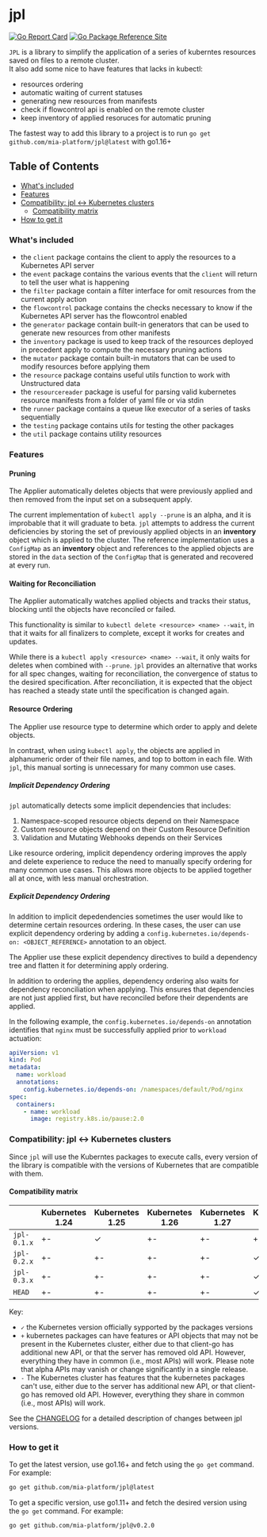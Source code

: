 # jpl

[![Go Report Card][go-report-card]][go-report-card-link]
[![Go Package Reference Site][go-package-svg]][go-package-link]

`JPL` is a library to simplify the application of a series of kuberntes resources saved on files to a remote cluster.  
It also add some nice to have features that lacks in kubectl:

- resources ordering
- automatic waiting of current statuses
- generating new resources from manifests
- check if flowcontrol api is enabled on the remote cluster
- keep inventory of applied resoruces for automatic pruning

The fastest way to add this library to a project is to run `go get github.com/mia-platform/jpl@latest` with go1.16+

## Table of Contents

- [What's included](#whats-included)
- [Features](#features)
- [Compatibility: jpl <-> Kubernetes clusters](#compatibility-jpl---kubernetes-clusters)
  - [Compatibility matrix](#compatibility-matrix)
- [How to get it](#how-to-get-it)

### What's included

- the `client` package contains the client to apply the resources to a Kubernetes API server
- the `event` package contains the various events that the `client` will return to tell the user what is happening
- the `filter` package contain a filter interface for omit resources from the current apply action
- the `flowcontrol` package contains the checks necessary to know if the Kubernetes API server has the flowcontrol enabled
- the `generator` package contain built-in generators that can be used to generate new resources from other manifests
- the `inventory` package is used to keep track of the resources deployed in precedent apply to compute the
	necessary pruning actions
- the `mutator` package contain built-in mutators that can be used to modify resources before applying them
- the `resource` package contains useful utils function to work with Unstructured data
- the `resourcereader` package is useful for parsing valid kubernetes resource manifests from a folder of yaml file
	or via stdin
- the `runner` package contains a queue like executor of a series of tasks sequentially
- the `testing` package contains utils for testing the other packages
- the `util` package contains utility resources

### Features

#### Pruning

The Applier automatically deletes objects that were previously applied and then removed from the input set on
a subsequent apply.

The current implementation of `kubectl apply --prune` is an alpha, and it is improbable that it will graduate to beta.
`jpl` attempts to address the current deficiencies by storing the set of previously applied objects in an **inventory**
object which is applied to the cluster. The reference implementation uses a `ConfigMap` as an **inventory** object
and references to the applied objects are stored in the `data` section of the `ConfigMap` that is generated and
recovered at every run.

#### Waiting for Reconciliation

The Applier automatically watches applied objects and tracks their status, blocking until the objects have reconciled
or failed.

This functionality is similar to `kubectl delete <resource> <name> --wait`, in that it waits for all finalizers
to complete, except it works for creates and updates.

While there is a `kubectl apply <resource> <name> --wait`, it only waits for deletes when combined with `--prune`.
`jpl` provides an alternative that works for all spec changes, waiting for reconciliation, the convergence of
status to the desired specification. After reconciliation, it is expected that the object has reached a steady state
until the specification is changed again.

#### Resource Ordering

The Applier use resource type to determine which order to apply and delete objects.

In contrast, when using `kubectl apply`, the objects are applied in alphanumeric order of their file names,
and top to bottom in each file. With `jpl`, this manual sorting is unnecessary for many common use cases.

##### Implicit Dependency Ordering

`jpl` automatically detects some implicit dependencies that includes:

1. Namespace-scoped resource objects depend on their Namespace
1. Custom resource objects depend on their Custom Resource Definition
1. Validation and Mutating Webhooks depends on their Services

Like resource ordering, implicit dependency ordering improves the apply and delete experience to reduce the need to
manually specify ordering for many common use cases. This allows more objects to be applied together all at once,
with less manual orchestration.

##### Explicit Dependency Ordering

In addition to implicit depedendencies sometimes the user would like to determine certain resources ordering.
In these cases, the user can use explicit dependency ordering by adding a
`config.kubernetes.io/depends-on: <OBJECT_REFERENCE>` annotation to an object.

The Applier use these explicit dependency directives to build a dependency tree and flatten it for determining apply
ordering.

In addition to ordering the applies, dependency ordering also waits for dependency reconciliation when applying.
This ensures that dependencies are not just applied first, but have reconciled before their dependents are applied.

In the following example, the `config.kubernetes.io/depends-on` annotation identifies that `nginx` must be successfully
applied prior to `workload` actuation:

```yaml
apiVersion: v1
kind: Pod
metadata:
  name: workload
  annotations:
    config.kubernetes.io/depends-on: /namespaces/default/Pod/nginx
spec:
  containers:
    - name: workload
      image: registry.k8s.io/pause:2.0
```

### Compatibility: jpl <-> Kubernetes clusters

Since `jpl` will use the Kuberntes packages to execute calls, every version of the library is compatible with
the versions of Kubernetes that are compatible with them.

#### Compatibility matrix

|             | Kubernetes 1.24 | Kubernetes 1.25 | Kubernetes 1.26 | Kubernetes 1.27 | Kubernetes 1.28 | Kubernetes 1.29 | Kubernetes 1.30 |
| ------------| --------------- | --------------- | --------------- | --------------- | --------------- | --------------- | --------------- |
| `jpl-0.1.x` | +-              | ✓               | +-              | +-              | +-              | +-              | +-              |
| `jpl-0.2.x` | +-              | +-              | +-              | +-              | ✓               | +-              | +-              |
| `jpl-0.3.x` | +-              | +-              | +-              | +-              | ✓               | +-              | +-              |
| `HEAD`      | +-              | +-              | +-              | +-              | ✓               | +-              | +-              |

Key:

- `✓` the Kubernetes version officially sypported by the packages versions
- `+` kubernetes packages can have features or API objects that may not be present in the Kubernetes cluster,
	either due to that client-go has additional new API, or that the server has removed old API. However,
	everything they have in common (i.e., most APIs) will work. Please note that alpha APIs may vanish
	or change significantly in a single release.
- `-` The Kubernetes cluster has features that the kubernetes packages can't use, either due to the server has
	additional new API, or that client-go has removed old API. However, everything they share in common
	(i.e., most APIs) will work.

See the [CHANGELOG](./CHANGELOG.md) for a detailed description of changes between jpl versions.

### How to get it

To get the latest version, use go1.16+ and fetch using the `go get` command. For example:

```sh
go get github.com/mia-platform/jpl@latest
```

To get a specific version, use go1.11+ and fetch the desired version using the `go get` command. For example:

```sh
go get github.com/mia-platform/jpl@v0.2.0
```

[go-report-card]: https://goreportcard.com/badge/github.com/mia-platform/jpl
[go-report-card-link]: https://goreportcard.com/report/github.com/mia-platform/jpl
[go-package-link]: https://pkg.go.dev/github.com/mia-platform/jpl
[go-package-svg]: https://pkg.go.dev/badge/github.com/mia-platform/jpl.svg
